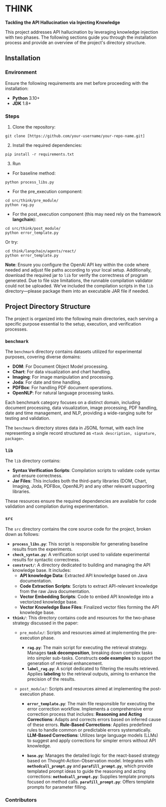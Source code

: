 # THINK

**Tackling the API Hallucination via Injecting Knowledge**

This project addresses API hallucination by leveraging knowledge injection with two phases. The following sections guide you through the installation process and provide an overview of the project's directory structure.

## Installation

### Environment

Ensure the following requirements are met before proceeding with the installation:
- **Python** 3.10+
- **JDK** 1.8+

### Steps

1. Clone the repository:
```
git clone [https://github.com/your-username/your-repo-name.git]
```
2. Install the required dependencies:
```
pip install -r requirements.txt
```
3. Run
- For baseline method:
```
python process_libs.py
```
- For the pre_execution component:
```
cd src/think/pre_module/
python rag.py
```
- For the post_execution component (this may need rely on the framework **langchain**):
```
cd src/think/post_module/
python error_template.py
```
Or try:
```
cd think/langchain/agents/react/
python error_template.py
```
**Note**: Ensure you configure the OpenAI API key within the code where needed and adjust file paths according to your local setup. Additionally, download the required jar to `lib` for verify the correctness of program generated.
Due to file size limitations, the runnable compilation validator could not be uploaded. We've included the compilation scripts in the `lib` directory—please package them into an executable JAR file if needed.



## Project Directory Structure

The project is organized into the following main directories, each serving a specific purpose essential to the setup, execution, and verification processes.

### `benchmark`

The `benchmark` directory contains datasets utilized for experimental purposes, covering diverse domains:

- **DOM**: For Document Object Model processing.
- **Chart**: For data visualization and chart handling.
- **Imaging**: For image manipulation and processing.
- **Joda**: For date and time handling.
- **PDFBox**: For handling PDF document operations.
- **OpenNLP**: For natural language processing tasks.

Each benchmark category focuses on a distinct domain, including document processing, data visualization, image processing, PDF handling, date and time management, and NLP, providing a wide-ranging suite for testing and validation.

The `benchmark` directory stores data in JSONL format, with each line representing a single record structured as `<task description, signature, package>`.

### `lib`

The `lib` directory contains:

- **Syntax Verification Scripts**: Compilation scripts to validate code syntax and ensure correctness.
- **Jar Files**: This includes both the third-party libraries (DOM, Chart, Imaging, Joda, PDFBox, OpenNLP) and any other relevant supporting libraries.

These resources ensure the required dependencies are available for code validation and compilation during experimentation.

### `src`

The `src` directory contains the core source code for the project, broken down as follows:

- **`process_libs.py`**: This script is responsible for generating baseline results from the experiments.
- **`check_syntax.py`**: A verification script used to validate experimental results for syntactic correctness.
- **`construct/`**: A directory dedicated to building and managing the API knowledge base. It includes:
    - **API knowledge Data**: Extracted API knowledge based on Java documentation.
    - **Code Extraction Scripts**: Scripts to extract API-relevant knowledge from the raw Java documentation.
    - **Vector Embedding Scripts**: Code to embed API knowledge into a vectorized knowledge base.
    - **Vector Knowledge Base Files**: Finalized vector files forming the API knowledge base.
- **`think/`**: This directory contains code and resources for the two-phase strategy discussed in the paper:
    - `pre_module/`: Scripts and resources aimed at implementing the pre-execution phase.
        - **`rag.py`**: The main script for executing the retrieval strategy. Manages **task decomposition**, breaking down complex tasks into simpler sub-tasks. Constructs **code examples** to support the generation of retrieval enhancement.
        - **`label_rag.py`**: A script dedicated to filtering the results retrieved. Applies **labeling** to the retrieval outputs, aiming to enhance the precision of the results.

    - `post_module/`: Scripts and resources aimed at implementing the post-execution phase.
        - **`error_template.py`**: The main file responsible for executing the error correction workflow. Implements a comprehensive error correction process that includes:
        **Reasoning and Acting Corrections**: Adapts and corrects errors based on inferred cause of these errors.
        **Rule-Based Corrections**: Applies predefined rules to handle common or predictable errors systematically.
        **LLM-Based Corrections**: Utilizes large language models (LLMs) to suggest and apply corrections for simpler errors without API knowledge.
        
        - **`base.py`**: Manages the detailed logic for the react-based strategy based on Thought-Action-Observation model. Integrates with **`methodcall_prompt.py`** and **`parafill_prompt.py`**, which provide templated prompt ideas to guide the reasoning and acting corrections:
        **`methodcall_prompt.py`**: Supplies template prompts focused on method calls.
        **`parafill_prompt.py`**: Offers template prompts for parameter filling.
 ### Contributors
